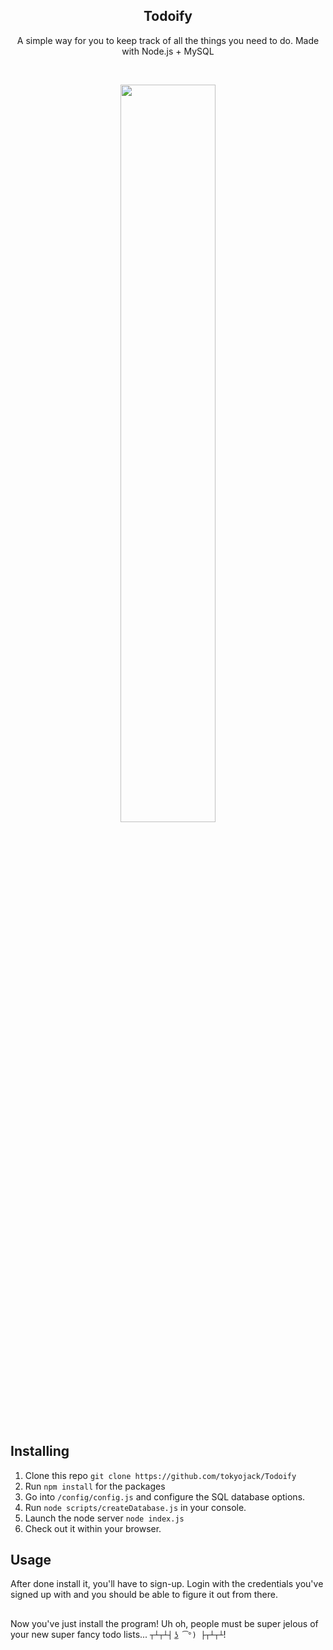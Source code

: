 <h2  align="center">Todoify</h2>
<p  align="center">A simple way for you to keep track of all the things you need to do. Made with Node.js + MySQL</p>

<br/>

<p align="center">
  <img src="https://i.imgur.com/N73JqWE.png" width="55%" height="55%"/>
</p>

## Installing

1. Clone this repo ```git clone https://github.com/tokyojack/Todoify```
2. Run ```npm install``` for the packages
3. Go into ```/config/config.js``` and configure the SQL database options.
4. Run ```node scripts/createDatabase.js``` in your console.
5. Launch the node server ```node index.js```
6. Check out it within your browser.

## Usage

After done install it, you'll have to sign-up. Login with the credentials you've signed up with and you
should be able to figure it out from there.

##

Now you've just install the program! Uh oh, people must be super jelous of your new super fancy todo lists... ```┬┴┬┴┤ ͜ʖ ͡°) ├┬┴┬┴```!
